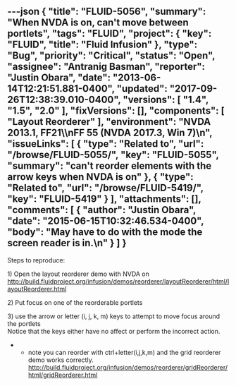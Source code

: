 ---json
{
  "title": "FLUID-5056",
  "summary": "When NVDA is on, can't move between portlets",
  "tags": "FLUID",
  "project": {
    "key": "FLUID",
    "title": "Fluid Infusion"
  },
  "type": "Bug",
  "priority": "Critical",
  "status": "Open",
  "assignee": "Antranig Basman",
  "reporter": "Justin Obara",
  "date": "2013-06-14T12:21:51.881-0400",
  "updated": "2017-09-26T12:38:39.010-0400",
  "versions": [
    "1.4",
    "1.5",
    "2.0"
  ],
  "fixVersions": [],
  "components": [
    "Layout Reorderer"
  ],
  "environment": "NVDA 2013.1, FF21\\\nFF 55 (NVDA 2017.3, Win 7)\n",
  "issueLinks": [
    {
      "type": "Related to",
      "url": "/browse/FLUID-5055/",
      "key": "FLUID-5055",
      "summary": "can't reorder elements with the arrow keys when NVDA is on"
    },
    {
      "type": "Related to",
      "url": "/browse/FLUID-5419/",
      "key": "FLUID-5419"
    }
  ],
  "attachments": [],
  "comments": [
    {
      "author": "Justin Obara",
      "date": "2015-06-15T10:32:46.534-0400",
      "body": "May have to do with the mode the screen reader is in.\n"
    }
  ]
}
---
Steps to reproduce:

1\) Open the layout reorderer demo with NVDA on\
<http://build.fluidproject.org/infusion/demos/reorderer/layoutReorderer/html/layoutReorderer.html>

2\) Put focus on one of the reorderable portlets

3\) use the arrow or letter (i, j, k, m) keys to attempt to move focus around the portlets\
Notice that the keys either have no affect or perform the incorrect action.

*
  * note you can reorder with ctrl+letter(i,j,k,m) and the grid reorderer demo works correctly.\
    <http://build.fluidproject.org/infusion/demos/reorderer/gridReorderer/html/gridReorderer.html>

        